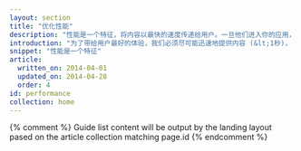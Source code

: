 ```yaml
---
layout: section
title: "优化性能"
description: "性能是一个特征，将内容以最快的速度传递给用户。一旦他们进入你的应用，要尽力使页面更具有互动性，并且保证运行的流畅度。"
introduction: "为了带给用户最好的体验，我们必须尽可能迅速地提供内容 (&lt;1秒)， 并且确保代码能在毫秒间相应用户输入 (&lt;16 毫秒)。"
snippet: "性能是一个特征"
article:
  written_on: 2014-04-01
  updated_on: 2014-04-28
  order: 4
id: performance
collection: home
---
```


{% comment %}
Guide list content will be output by the landing layout pased on the article collection matching page.id
{% endcomment %}

